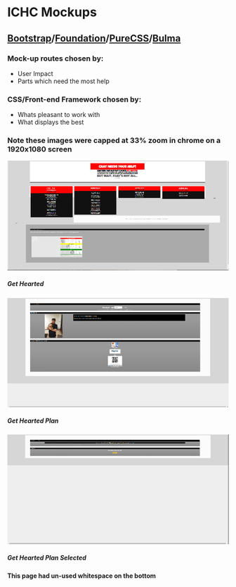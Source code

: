 # ICHC Mockups

## [Bootstrap](https://getbootstrap.com/)/[Foundation](https://foundation.zurb.com/)/[PureCSS](https://purecss.io/)/[Bulma](https://bulma.io/)

### Mock-up routes chosen by:

* User Impact
* Parts which need the most help

### CSS/Front-end Framework chosen by:

* Whats pleasant to work with
* What displays the best

### Note these images were capped at 33% zoom in chrome on a 1920x1080 screen


![Get Hearted](https://github.com/NickGatti/ICHC_Mockups/raw/master/img/GetHearted.png)
##### *Get Hearted*

![Get Hearted Plan](https://github.com/NickGatti/ICHC_Mockups/raw/master/img/GetHearted-Plan.png)
##### *Get Hearted Plan*

![Get Hearted Plan Selected](https://github.com/NickGatti/ICHC_Mockups/raw/master/img/GetHearted-Plan-Selected.png)
##### *Get Hearted Plan Selected*
#### This page had un-used whitespace on the bottom